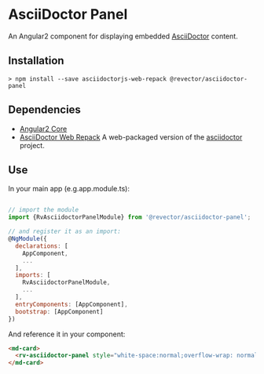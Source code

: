 # AsciiDoctor Panel

An Angular2 component for displaying embedded [AsciiDoctor](http://asciidoctor.org/) content.


## Installation

```shell
> npm install --save asciidoctorjs-web-repack @revector/asciidoctor-panel
```

## Dependencies

+ [Angular2 Core](https://angular.io/) 
+ [AsciiDoctor Web Repack](https://www.npmjs.com/package/asciidoctorjs-web-repack) A web-packaged version of the [asciidoctor](https://github.com/asciidoctor/asciidoctor.js) project.


## Use

In your main app (e.g.app.module.ts):
```javascript

// import the module
import {RvAsciidoctorPanelModule} from '@revector/asciidoctor-panel';

// and register it as an import: 
@NgModule({
  declarations: [
    AppComponent,
    ...
  ],
  imports: [
    RvAsciidoctorPanelModule,
    ...
  ],
  entryComponents: [AppComponent],
  bootstrap: [AppComponent]
})

```


And reference it in your component:

```html
<md-card>
  <rv-asciidoctor-panel style="white-space:normal;overflow-wrap: normal;overflow: auto" [content]="asciidoctorContent"></rv-asciidoctor-panel>
</md-card>
```





